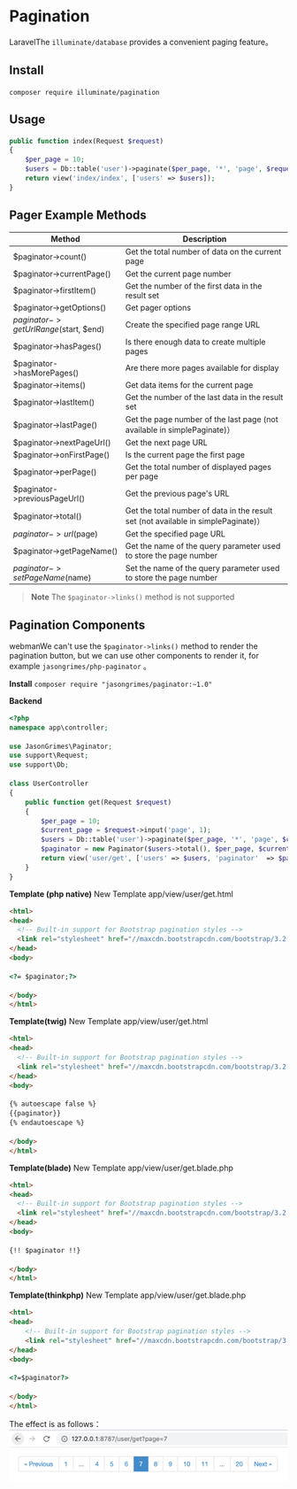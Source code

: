 # Pagination
LaravelThe `illuminate/database` provides a convenient paging feature。

## Install
`composer require illuminate/pagination`

## Usage
```php
public function index(Request $request)
{
    $per_page = 10;
    $users = Db::table('user')->paginate($per_page, '*', 'page', $request->input('page'));
    return view('index/index', ['users' => $users]);
}
```

## Pager Example Methods
|  Method | Description  |
|  ----  |-----|
|$paginator->count()|Get the total number of data on the current page|
|$paginator->currentPage()|Get the current page number|
|$paginator->firstItem()|Get the number of the first data in the result set|
|$paginator->getOptions()|Get pager options|
|$paginator->getUrlRange($start, $end)|Create the specified page range URL|
|$paginator->hasPages()|Is there enough data to create multiple pages|
|$paginator->hasMorePages()|Are there more pages available for display|
|$paginator->items()|Get data items for the current page|
|$paginator->lastItem()|Get the number of the last data in the result set|
|$paginator->lastPage()|Get the page number of the last page (not available in simplePaginate)）|
|$paginator->nextPageUrl()|Get the next page URL|
|$paginator->onFirstPage()|Is the current page the first page|
|$paginator->perPage()|Get the total number of displayed pages per page|
|$paginator->previousPageUrl()|Get the previous page's URL|
|$paginator->total()|Get the total number of data in the result set (not available in simplePaginate)）|
|$paginator->url($page)|Get the specified page URL|
|$paginator->getPageName()|Get the name of the query parameter used to store the page number|
|$paginator->setPageName($name)|Set the name of the query parameter used to store the page number|

> **Note**
> The `$paginator->links()` method is not supported

## Pagination Components
webmanWe can't use the `$paginator->links()` method to render the pagination button, but we can use other components to render it, for example `jasongrimes/php-paginator` 。

**Install**
`composer require "jasongrimes/paginator:~1.0"`


**Backend**
```php
<?php
namespace app\controller;

use JasonGrimes\Paginator;
use support\Request;
use support\Db;

class UserController
{
    public function get(Request $request)
    {
        $per_page = 10;
        $current_page = $request->input('page', 1);
        $users = Db::table('user')->paginate($per_page, '*', 'page', $current_page);
        $paginator = new Paginator($users->total(), $per_page, $current_page, '/user/get?page=(:num)');
        return view('user/get', ['users' => $users, 'paginator'  => $paginator]);
    }
}
```

**Template (php native)**
New Template app/view/user/get.html
```html
<html>
<head>
  <!-- Built-in support for Bootstrap pagination styles -->
  <link rel="stylesheet" href="//maxcdn.bootstrapcdn.com/bootstrap/3.2.0/css/bootstrap.min.css">
</head>
<body>

<?= $paginator;?>

</body>
</html>
```

**Template(twig)** 
New Template app/view/user/get.html
```html
<html>
<head>
  <!-- Built-in support for Bootstrap pagination styles -->
  <link rel="stylesheet" href="//maxcdn.bootstrapcdn.com/bootstrap/3.2.0/css/bootstrap.min.css">
</head>
<body>

{% autoescape false %}
{{paginator}}
{% endautoescape %}

</body>
</html>
```

**Template(blade)** 
New Template app/view/user/get.blade.php
```html
<html>
<head>
  <!-- Built-in support for Bootstrap pagination styles -->
  <link rel="stylesheet" href="//maxcdn.bootstrapcdn.com/bootstrap/3.2.0/css/bootstrap.min.css">
</head>
<body>

{!! $paginator !!}

</body>
</html>
```

**Template(thinkphp)**
New Template app/view/user/get.blade.php
```html
<html>
<head>
    <!-- Built-in support for Bootstrap pagination styles -->
    <link rel="stylesheet" href="//maxcdn.bootstrapcdn.com/bootstrap/3.2.0/css/bootstrap.min.css">
</head>
<body>

<?=$paginator?>

</body>
</html>
```

The effect is as follows：
![](../components/img/paginator.png)